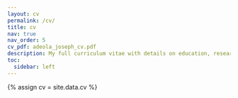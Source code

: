 ```yaml
---
layout: cv
permalink: /cv/
title: cv
nav: true
nav_order: 5
cv_pdf: adeola_joseph_cv.pdf
description: My full curriculum vitae with details on education, research experience, projects, and publications.
toc:
  sidebar: left
---
```


{% assign cv = site.data.cv %}
<!-- ---
layout: cv
permalink: /cv/
title: cv
nav: true
nav_order: 5
cv_pdf: adeola_joseph_cv.pdf # you can also use external links here
description: This is a description of the page. You can modify it in '_pages/cv.md'. You can also change or remove the top pdf download button.
toc:
  sidebar: left
--- -->
